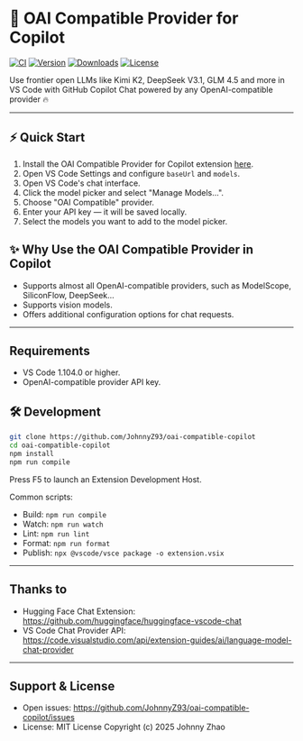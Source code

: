 # 🤗 OAI Compatible Provider for Copilot

[![CI](https://github.com/JohnnyZ93/oai-compatible-copilot/actions/workflows/release.yml/badge.svg)](https://github.com/JohnnyZ93/oai-compatible-copilot/actions)
[![Version](https://img.shields.io/visual-studio-marketplace/v/johnny-zhao.oai-compatible-copilot?color=blue&label=Version)](https://marketplace.visualstudio.com/items?itemName=johnny-zhao.oai-compatible-copilot)
[![Downloads](https://img.shields.io/visual-studio-marketplace/d/johnny-zhao.oai-compatible-copilot?color=green&label=Downloads)](https://marketplace.visualstudio.com/items?itemName=johnny-zhao.oai-compatible-copilot)
[![License](https://img.shields.io/github/license/JohnnyZ93/oai-compatible-copilot?color=orange&label=License)](https://github.com/JohnnyZ93/oai-compatible-copilot/blob/main/LICENSE)

Use frontier open LLMs like Kimi K2, DeepSeek V3.1, GLM 4.5 and more in VS Code with GitHub Copilot Chat powered by any OpenAI-compatible provider 🔥

---

## ⚡ Quick Start
1. Install the OAI Compatible Provider for Copilot extension [here](https://marketplace.visualstudio.com/items?itemName=johnny-zhao.oai-compatible-copilot).
2. Open VS Code Settings and configure `baseUrl` and `models`.
3. Open VS Code's chat interface.
4. Click the model picker and select "Manage Models...".
5. Choose "OAI Compatible" provider.
6. Enter your API key — it will be saved locally.
7. Select the models you want to add to the model picker.

## ✨ Why Use the OAI Compatible Provider in Copilot
- Supports almost all OpenAI-compatible providers, such as ModelScope, SiliconFlow, DeepSeek...
- Supports vision models.
- Offers additional configuration options for chat requests.

---

## Requirements
- VS Code 1.104.0 or higher.
- OpenAI-compatible provider API key.

## 🛠️ Development
```bash
git clone https://github.com/JohnnyZ93/oai-compatible-copilot
cd oai-compatible-copilot
npm install
npm run compile
```
Press F5 to launch an Extension Development Host.

Common scripts:
- Build: `npm run compile`
- Watch: `npm run watch`
- Lint: `npm run lint`
- Format: `npm run format`
- Publish: `npx @vscode/vsce package -o extension.vsix`

---

## Thanks to
- Hugging Face Chat Extension: https://github.com/huggingface/huggingface-vscode-chat
- VS Code Chat Provider API: https://code.visualstudio.com/api/extension-guides/ai/language-model-chat-provider

---

## Support & License
- Open issues: https://github.com/JohnnyZ93/oai-compatible-copilot/issues
- License: MIT License Copyright (c) 2025 Johnny Zhao

